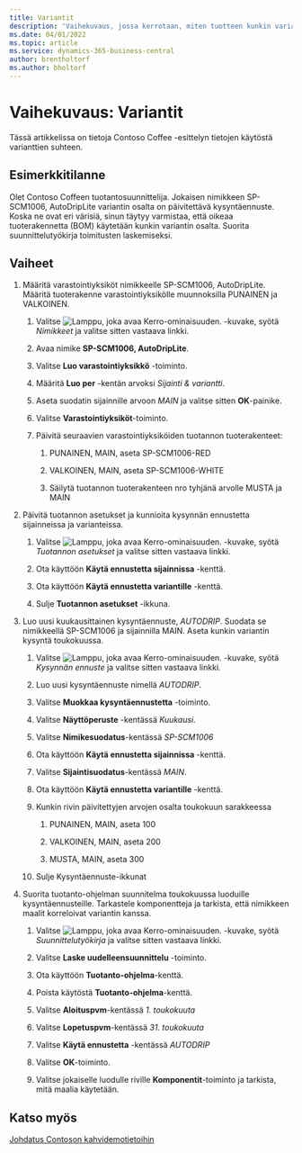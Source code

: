 ```yaml
---
title: Variantit
description: 'Vaihekuvaus, jossa kerrotaan, miten tuotteen kunkin variantin kysyntäennuste päivitetään Business Centralin avulla.'
ms.date: 04/01/2022
ms.topic: article
ms.service: dynamics-365-business-central
author: brentholtorf
ms.author: bholtorf
---
```


# Vaihekuvaus: Variantit

Tässä artikkelissa on tietoja Contoso Coffee -esittelyn tietojen käytöstä varianttien suhteen.

## Esimerkkitilanne

Olet Contoso Coffeen tuotantosuunnittelija. Jokaisen nimikkeen SP-SCM1006, AutoDripLite variantin osalta on päivitettävä kysyntäennuste. Koska ne ovat eri värisiä, sinun täytyy varmistaa, että oikeaa tuoterakennetta (BOM) käytetään kunkin variantin osalta. Suorita suunnittelutyökirja toimitusten laskemiseksi.  

## Vaiheet

1. Määritä varastointiyksiköt nimikkeelle SP-SCM1006, AutoDripLite. Määritä tuoterakenne varastointiyksikölle muunnoksilla PUNAINEN ja VALKOINEN.

    1. Valitse ![Lamppu, joka avaa Kerro-ominaisuuden.](../../media/ui-search/search_small.png "Kerro, mitä haluat tehdä") -kuvake, syötä *Nimikkeet* ja valitse sitten vastaava linkki.  

    2. Avaa nimike **SP-SCM1006, AutoDripLite**.

    3. Valitse **Luo varastointiyksikkö** -toiminto.  

    4. Määritä **Luo per** -kentän arvoksi *Sijainti & variantti*.

    5. Aseta suodatin sijainnille arvoon *MAIN* ja valitse sitten **OK**-painike.

    6. Valitse **Varastointiyksiköt**-toiminto.  

    7. Päivitä seuraavien varastointiyksiköiden tuotannon tuoterakenteet:

        1. PUNAINEN, MAIN, aseta SP-SCM1006-RED  

        2. VALKOINEN, MAIN, aseta SP-SCM1006-WHITE  

        3. Säilytä tuotannon tuoterakenteen nro tyhjänä arvolle MUSTA ja MAIN  

2. Päivitä tuotannon asetukset ja kunnioita kysynnän ennustetta sijainneissa ja varianteissa.  

    1. Valitse ![Lamppu, joka avaa Kerro-ominaisuuden.](../../media/ui-search/search_small.png "Kerro, mitä haluat tehdä") -kuvake, syötä *Tuotannon asetukset* ja valitse sitten vastaava linkki.  

    2. Ota käyttöön **Käytä ennustetta sijainnissa** -kenttä.

    3. Ota käyttöön **Käytä ennustetta variantille** -kenttä.

    4. Sulje **Tuotannon asetukset** -ikkuna.

3. Luo uusi kuukausittainen kysyntäennuste, *AUTODRIP*. Suodata se nimikkeellä SP-SCM1006 ja sijainnilla MAIN. Aseta kunkin variantin kysyntä toukokuussa. 

    1. Valitse ![Lamppu, joka avaa Kerro-ominaisuuden.](../../media/ui-search/search_small.png "Kerro, mitä haluat tehdä") -kuvake, syötä *Kysynnän ennuste* ja valitse sitten vastaava linkki.

    2. Luo uusi kysyntäennuste nimellä *AUTODRIP*.

    3. Valitse **Muokkaa kysyntäennustetta** -toiminto.

    4. Valitse **Näyttöperuste** -kentässä *Kuukausi*.

    5. Valitse **Nimikesuodatus**-kentässä *SP-SCM1006*

    6. Ota käyttöön **Käytä ennustetta sijainnissa** -kenttä.

    7. Valitse **Sijaintisuodatus**-kentässä *MAIN*.

    8. Ota käyttöön **Käytä ennustetta variantille** -kenttä.

    9. Kunkin rivin päivitettyjen arvojen osalta toukokuun sarakkeessa

        1. PUNAINEN, MAIN, aseta 100

        2. VALKOINEN, MAIN, aseta 200

        3. MUSTA, MAIN, aseta 300

    10. Sulje Kysyntäennuste-ikkunat

4. Suorita tuotanto-ohjelman suunnitelma toukokuussa luoduille kysyntäennusteille. Tarkastele komponentteja ja tarkista, että nimikkeen maalit korreloivat variantin kanssa.

    1. Valitse ![Lamppu, joka avaa Kerro-ominaisuuden.](../../media/ui-search/search_small.png "Kerro, mitä haluat tehdä") -kuvake, syötä *Suunnittelutyökirja* ja valitse sitten vastaava linkki.

    2. Valitse **Laske uudelleensuunnittelu** -toiminto.

    3. Ota käyttöön **Tuotanto-ohjelma**-kenttä.

    4. Poista käytöstä **Tuotanto-ohjelma**-kenttä.

    5. Valitse **Aloituspvm**-kentässä *1. toukokuuta*

    6. Valitse **Lopetuspvm**-kentässä *31. toukokuuta*

    7. Valitse **Käytä ennustetta** -kentässä *AUTODRIP*

    8. Valitse **OK**-toiminto.

    9. Valitse jokaiselle luodulle riville **Komponentit**-toiminto ja tarkista, mitä maalia käytetään.  

## Katso myös

[Johdatus Contoson kahvidemotietoihin](../contoso-coffee-intro.md)  
